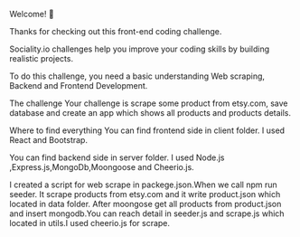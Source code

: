 Welcome! 👋

Thanks for checking out this front-end coding challenge.

Sociality.io challenges help you improve your coding skills by building realistic projects.

To do this challenge, you need a basic understanding  Web scraping, Backend and Frontend Development.


The challenge
Your challenge is scrape some product from etsy.com, save database and create an app which  shows  all products and products details.


Where to find everything
You can find frontend side in client folder. I used React and Bootstrap. 

You can find backend side in server folder. I used Node.js ,Express.js,MongoDb,Moongoose and Cheerio.js.

I created a script for  web scrape in packege.json.When we call npm run seeder. It scrape products from etsy.com and  it write product.json which located in data folder.
After moongose get all products from product.json and insert mongodb.You can reach detail in seeder.js and scrape.js which located in utils.I used cheerio.js for scrape.

